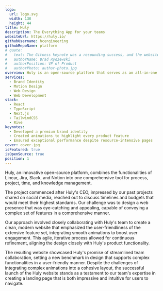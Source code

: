 ```yaml
---
logo:
  url: logo.svg
  width: 130
  height: 44
title: Huly
description: The Everything App for your teams
websiteUrl: https://huly.io/
githubUsername: hcengineering
githubRepoName: platform
# quote:
#   text: The Gitness keynote was a resounding success, and the website turned out to be absolutely incredible. Our CEO, along with the entire team, is thoroughly impressed with the quality of work delivered. Many thanks to the Pixel Point team for their enormous efforts! We look forward to further collaboration!
#   authorName: Brad Rydzewski
#   authorPosition: VP of Product
#   authorPhoto: author-photo.jpg
overview: Huly is an open-source platform that serves as an all-in-one replacement of Linear, Jira, Slack, and Notion.
services:
  - Brand Identity
  - Motion Design
  - Web Design
  - Web Development
stack:
  - React
  - TypeScript
  - Next.js
  - TailwindCSS
  - Rive
keynotes:
  - Developed a premium brand identity
  - Created animations to highlight every product feature
  - Ensured exceptional performance despite resource-intensive pages
cover: cover.jpg
isFeatured: true
isOpenSource: true
position: 1
---
```


Huly, an innovative open-source platform, combines the functionalities of Linear, Jira, Slack, and Notion into one comprehensive tool for process, project, time, and knowledge management.

The project commenced after Huly's CEO, impressed by our past projects shared on social media, reached out to discuss timelines and budgets that would meet their highest standards. Our challenge was to design a web presence that was eye-catching and appealing, capable of conveying a complex set of features in a comprehensive manner.

Our approach involved closely collaborating with Huly's team to create a clean, modern website that emphasized the user-friendliness of the extensive feature set, integrating smooth animations to boost user engagement. This agile, iterative process allowed for continuous refinement, aligning the design closely with Huly's product functionality.

The resulting website showcased Huly's promise of streamlined team collaboration, setting a new benchmark in design that supports complex functionalities in a user-friendly manner. Despite the challenges of integrating complex animations into a cohesive layout, the successful launch of the Huly website stands as a testament to our team's expertise in creating a landing page that is both impressive and intuitive for users to navigate.
